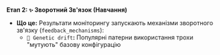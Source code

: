 **Етап 2: **`✨`** Зворотний Зв'язок (Навчання)**
* **Що це:** Результати моніторингу запускають механізми зворотного зв'язку (`feedback_mechanisms`):
   * `🧬 Genetic drift`**:** Популярні патерни використання трохи "мутують" базову конфігурацію